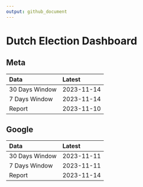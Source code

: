 ```yaml
---
output: github_document
---
```


# Dutch Election Dashboard



## Meta


|Data           |Latest     |
|:--------------|:----------|
|30 Days Window |2023-11-14 |
|7 Days Window  |2023-11-14 |
|Report         |2023-11-10 |

## Google


|Data           |Latest     |
|:--------------|:----------|
|30 Days Window |2023-11-11 |
|7 Days Window  |2023-11-11 |
|Report         |2023-11-14 |
